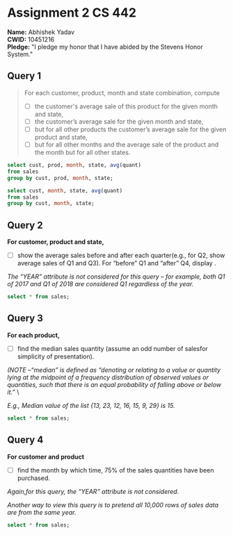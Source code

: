 # Assignment 2 CS 442

**Name:** Abhishek Yadav\
**CWID:** 10451216\
**Pledge:** "I pledge my honor that I have abided by the Stevens Honor System."

## Query 1
> For each customer, product, month and state combination, compute 
> - [ ] the customer's average sale of this product for the given month and state,
> - [ ] the customer’s average sale for the given month and state, 
> - [ ] but for all other products the customer’s average sale for the given product and state, 
> - [ ] but for all other months and the average sale of the product and the month but for all other states.

```sql
select cust, prod, month, state, avg(quant)
from sales
group by cust, prod, month, state;

select cust, month, state, avg(quant)
from sales
group by cust, month, state;
```

## Query 2
**For customer, product and state,** 
- [ ] show the average sales before and after each quarter(e.g., for Q2, show average sales of Q1 and Q3). For “before” Q1 and “after” Q4, display <NULL>. 

*The “YEAR” attribute is not considered for this query – for example, both Q1 of 2017 and Q1 of 2018 are considered Q1 regardless of the year.*

```sql
select * from sales;
```

## Query 3
**For each product,**
- [ ] find the median sales quantity (assume an odd number of salesfor simplicity of presentation).   

*(NOTE –“median” is defined as “denoting or relating to a value or quantity lying at the midpoint of a frequency distribution of observed values or quantities, such that there is an equal probability of falling above or below it.”* \

*E.g., Median value of the list {13, 23, 12, 16, 15, 9, 29} is 15.*

```sql
select * from sales;
```

## Query 4
**For customer and product** 
- [ ] find the month by which time, 75% of the sales quantities have been purchased. 

*Again,for this query, the “YEAR” attribute is not considered.*

*Another way to view this query is to pretend all 10,000 rows of sales data are from the same year.*

```sql
select * from sales;
```